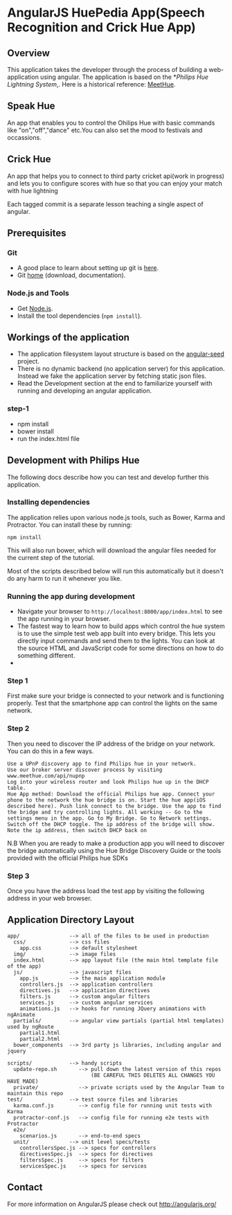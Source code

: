 # AngularJS HuePedia App(Speech Recognition and Crick Hue App)

## Overview

This application takes the developer through the process of building a web-application using
angular. The application is based on the **Philips Hue Lightning System*,. Here is a historical reference: [MeetHue](http://www.developers.meethue.com/).
## Speak Hue
An app that enables you to control the Ohilips Hue with basic commands like "on","off","dance" etc.You can also set the mood to festivals and occassions.

## Crick Hue
An app that helps you to connect to third party cricket api(work in progress) and lets you to configure scores with hue so that you can enjoy your match with hue lightning


Each tagged commit is a separate lesson teaching a single aspect of angular.

 

## Prerequisites

### Git

- A good place to learn about setting up git is [here][git-github].
- Git [home][git-home] (download, documentation).

### Node.js and Tools

- Get [Node.js][node-download].
- Install the tool dependencies (`npm install`).


## Workings of the application

- The application filesystem layout structure is based on the [angular-seed] project.
- There is no dynamic backend (no application server) for this application. Instead we fake the
  application server by fetching static json files.
- Read the Development section at the end to familiarize yourself with running and developing
  an angular application.

 
 

### step-1

- npm install
- bower install
- run the index.html file

  


## Development with Philips Hue

The following docs describe how you can test and develop further this application.


### Installing dependencies

The application relies upon various node.js tools, such as Bower, Karma and Protractor.  You can
install these by running:

```
npm install
```

This will also run bower, which will download the angular files needed for the current step of the
tutorial.

Most of the scripts described below will run this automatically but it doesn't do any harm to run
it whenever you like.

### Running the app during development

 
- Navigate your browser to `http://localhost:8000/app/index.html` to see the app running in your browser.
- The fastest way to learn how to build apps which control the hue system is to use the simple test web app built into every bridge. This lets you directly input commands and send them to the lights. You can look at the source HTML and JavaScript code for some directions on how to do something different.
- 
### Step 1

First make sure your bridge is connected to your network and is functioning properly. Test that the smartphone app can control the lights on the same network.
### Step 2

Then you need to discover the IP address of the bridge on your network. You can do this in a few ways.

    Use a UPnP discovery app to find Philips hue in your network.
    Use our broker server discover process by visiting www.meethue.com/api/nupnp
    Log into your wireless router and look Philips hue up in the DHCP table.
    Hue App method: Download the official Philips hue app. Connect your phone to the network the hue bridge is on. Start the hue app(iOS described here). Push link connect to the bridge. Use the app to find the bridge and try controlling lights. All working -- Go to the settings menu in the app. Go to My Bridge. Go to Network settings. Switch off the DHCP toggle. The ip address of the bridge will show. Note the ip address, then switch DHCP back on

N.B When you are ready to make a production app you will need to discover the bridge automatically using the Hue Bridge Discovery Guide or the tools provided with the official Philips hue SDKs
### Step 3

Once you have the address load the test app by visiting the following address in your web browser.

 
 

## Application Directory Layout

    app/                --> all of the files to be used in production
      css/              --> css files
        app.css         --> default stylesheet
      img/              --> image files
      index.html        --> app layout file (the main html template file of the app)
      js/               --> javascript files
        app.js          --> the main application module
        controllers.js  --> application controllers
        directives.js   --> application directives
        filters.js      --> custom angular filters
        services.js     --> custom angular services
        animations.js   --> hooks for running JQuery animations with ngAnimate
      partials/         --> angular view partials (partial html templates) used by ngRoute
        partial1.html
        partial2.html
      bower_components  --> 3rd party js libraries, including angular and jquery

    scripts/            --> handy scripts
      update-repo.sh       --> pull down the latest version of this repos
                               (BE CAREFUL THIS DELETES ALL CHANGES YOU HAVE MADE)
      private/             --> private scripts used by the Angular Team to maintain this repo
    test/               --> test source files and libraries
      karma.conf.js        --> config file for running unit tests with Karma
      protractor-conf.js   --> config file for running e2e tests with Protractor
      e2e/
        scenarios.js       --> end-to-end specs
      unit/             --> unit level specs/tests
        controllersSpec.js --> specs for controllers
        directivesSpec.js  --> specs for directives
        filtersSpec.js     --> specs for filters
        servicesSpec.js    --> specs for services

## Contact

For more information on AngularJS please check out http://angularjs.org/

[7 Zip]: http://www.7-zip.org/
[angular-seed]: https://github.com/angular/angular-seed
[DI]: http://docs.angularjs.org/guide/di
[directive]: http://docs.angularjs.org/guide/directive
[filterFilter]: http://docs.angularjs.org/api/ng/filter/filter
[git-home]: http://git-scm.com
[git-github]: http://help.github.com/set-up-git-redirect
[ngRepeat]: http://docs.angularjs.org/api/ng/directive/ngRepeat
[ngView]: http://docs.angularjs.org/api/ngRoute/directive/ngView
[node-download]: http://nodejs.org/download/
[$resource]: http://docs.angularjs.org/api/ngResource/service/$resource
[$route]: http://docs.angularjs.org/api/ngRoute/service/$route
[protractor]: https://github.com/angular/protractor
[jasmine]: http://pivotal.github.com/jasmine/
[karma]: http://karma-runner.github.io
